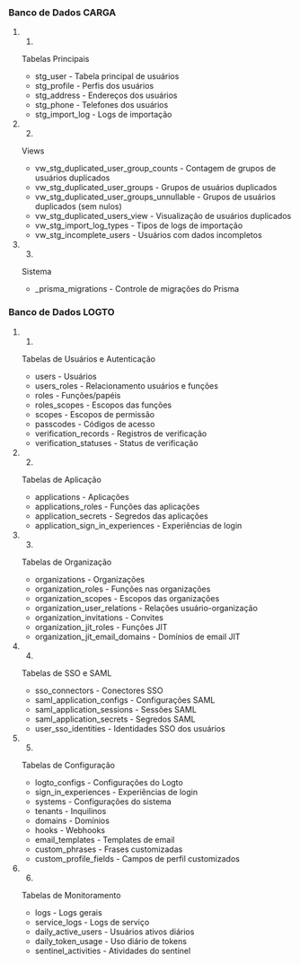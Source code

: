 ### Banco de Dados CARGA
1. 1.
   Tabelas Principais
   
   - stg_user - Tabela principal de usuários
   - stg_profile - Perfis dos usuários
   - stg_address - Endereços dos usuários
   - stg_phone - Telefones dos usuários
   - stg_import_log - Logs de importação
2. 2.
   Views
   
   - vw_stg_duplicated_user_group_counts - Contagem de grupos de usuários duplicados
   - vw_stg_duplicated_user_groups - Grupos de usuários duplicados
   - vw_stg_duplicated_user_groups_unnullable - Grupos de usuários duplicados (sem nulos)
   - vw_stg_duplicated_users_view - Visualização de usuários duplicados
   - vw_stg_import_log_types - Tipos de logs de importação
   - vw_stg_incomplete_users - Usuários com dados incompletos
3. 3.
   Sistema
   
   - _prisma_migrations - Controle de migrações do Prisma
### Banco de Dados LOGTO
1. 1.
   Tabelas de Usuários e Autenticação
   
   - users - Usuários
   - users_roles - Relacionamento usuários e funções
   - roles - Funções/papéis
   - roles_scopes - Escopos das funções
   - scopes - Escopos de permissão
   - passcodes - Códigos de acesso
   - verification_records - Registros de verificação
   - verification_statuses - Status de verificação
2. 2.
   Tabelas de Aplicação
   
   - applications - Aplicações
   - applications_roles - Funções das aplicações
   - application_secrets - Segredos das aplicações
   - application_sign_in_experiences - Experiências de login
3. 3.
   Tabelas de Organização
   
   - organizations - Organizações
   - organization_roles - Funções nas organizações
   - organization_scopes - Escopos das organizações
   - organization_user_relations - Relações usuário-organização
   - organization_invitations - Convites
   - organization_jit_roles - Funções JIT
   - organization_jit_email_domains - Domínios de email JIT
4. 4.
   Tabelas de SSO e SAML
   
   - sso_connectors - Conectores SSO
   - saml_application_configs - Configurações SAML
   - saml_application_sessions - Sessões SAML
   - saml_application_secrets - Segredos SAML
   - user_sso_identities - Identidades SSO dos usuários
5. 5.
   Tabelas de Configuração
   
   - logto_configs - Configurações do Logto
   - sign_in_experiences - Experiências de login
   - systems - Configurações do sistema
   - tenants - Inquilinos
   - domains - Domínios
   - hooks - Webhooks
   - email_templates - Templates de email
   - custom_phrases - Frases customizadas
   - custom_profile_fields - Campos de perfil customizados
6. 6.
   Tabelas de Monitoramento
   
   - logs - Logs gerais
   - service_logs - Logs de serviço
   - daily_active_users - Usuários ativos diários
   - daily_token_usage - Uso diário de tokens
   - sentinel_activities - Atividades do sentinel